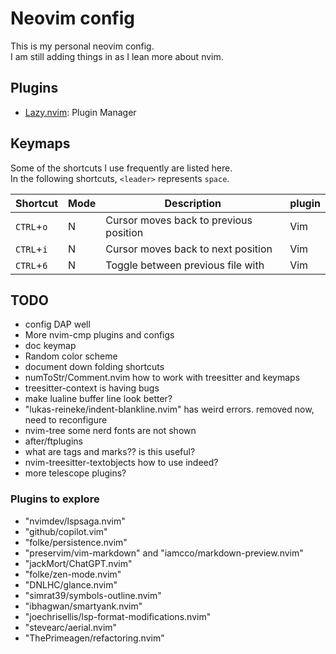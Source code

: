 # Neovim config
This is my personal neovim config.<br>
I am still adding things in as I lean more about nvim.<br>

## Plugins
+ [Lazy.nvim](https://github.com/folke/lazy.nvim): Plugin Manager

## Keymaps
Some of the shortcuts I use frequently are listed here. <br>
In the following shortcuts, `<leader>` represents `space`.<br>

| Shortcut          | Mode     | Description                                                              | plugin                      |
|-------------------|----------|--------------------------------------------------------------------------|-----------------------------|
| `CTRL`+`o`        | N        | Cursor moves back to previous position                                   | Vim                         |
| `CTRL`+`i`        | N        | Cursor moves back to next position                                       | Vim                         |
| `CTRL`+`6`        | N        | Toggle between previous file with                                        | Vim                         |


## TODO
- config DAP well
- More nvim-cmp plugins and configs
- doc keymap
- Random color scheme
- document down folding shortcuts
- numToStr/Comment.nvim how to work with treesitter and keymaps
- treesitter-context is having bugs
- make lualine buffer line look better?
- "lukas-reineke/indent-blankline.nvim" has weird errors. removed now, need to reconfigure
- nvim-tree some nerd fonts are not shown
- after/ftplugins
- what are tags and marks?? is this useful?
- nvim-treesitter-textobjects how to use indeed?
- more telescope plugins?

### Plugins to explore
- "nvimdev/lspsaga.nvim"
- "github/copilot.vim"
- "folke/persistence.nvim"
- "preservim/vim-markdown" and "iamcco/markdown-preview.nvim"
- "jackMort/ChatGPT.nvim"
- "folke/zen-mode.nvim"
- "DNLHC/glance.nvim"
- "simrat39/symbols-outline.nvim"
- "ibhagwan/smartyank.nvim"
- "joechrisellis/lsp-format-modifications.nvim"
- "stevearc/aerial.nvim"
- "ThePrimeagen/refactoring.nvim"
